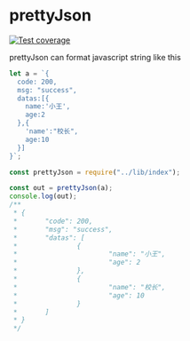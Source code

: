 # prettyJson

[![Test coverage][codecov-image]][codecov-url]

[codecov-image]: https://codecov.io/gh/supperchong/prettyObjectString/branch/master/graphs/badge.svg
[codecov-url]: https://codecov.io/gh/supperchong/prettyObjectString

prettyJson can format javascript string like this

```js
let a = `{
  code: 200,
  msg: "success",
  datas:[{
    name:'小王',
    age:2
  },{
    'name':"校长",
    age:10
  }]
}`;

const prettyJson = require("../lib/index");

const out = prettyJson(a);
console.log(out);
/**
 * {
 *       "code": 200,
 *       "msg": "success",
 *       "datas": [
 *               {
 *                       "name": "小王",
 *                       "age": 2
 *               },
 *               {
 *                       "name": "校长",
 *                       "age": 10
 *               }
 *       ]
 * }
 */
```
